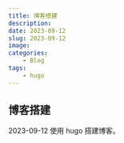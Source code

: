 ```yaml
---
title: 博客搭建
description: 
date: 2023-09-12
slug: 2023-09-12
image: 
categories:
    - Blog
tags:
    - hugo
---
```


## 博客搭建

2023-09-12 使用 hugo 搭建博客。

